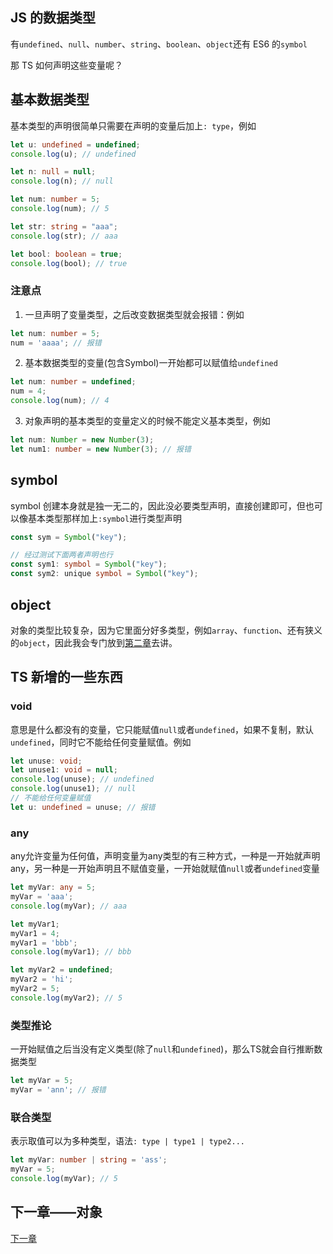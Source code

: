 ## JS 的数据类型

有`undefined`、`null`、`number`、`string`、`boolean`、`object`还有 ES6 的`symbol`

那 TS 如何声明这些变量呢？

## 基本数据类型

基本类型的声明很简单只需要在声明的变量后加上`: type`，例如

```ts
let u: undefined = undefined;
console.log(u); // undefined

let n: null = null;
console.log(n); // null

let num: number = 5;
console.log(num); // 5

let str: string = "aaa";
console.log(str); // aaa

let bool: boolean = true;
console.log(bool); // true
```

### 注意点

1. 一旦声明了变量类型，之后改变数据类型就会报错：例如

```ts
let num: number = 5;
num = 'aaaa'; // 报错
```

2. 基本数据类型的变量(包含Symbol)一开始都可以赋值给`undefined`

```ts
let num: number = undefined;
num = 4;
console.log(num); // 4
```

3. 对象声明的基本类型的变量定义的时候不能定义基本类型，例如

```ts
let num: Number = new Number(3);
let num1: number = new Number(3); // 报错
```

## symbol

symbol 创建本身就是独一无二的，因此没必要类型声明，直接创建即可，但也可以像基本类型那样加上`:symbol`进行类型声明

```ts
const sym = Symbol("key");

// 经过测试下面两者声明也行
const sym1: symbol = Symbol("key");
const sym2: unique symbol = Symbol("key");
```

## object

对象的类型比较复杂，因为它里面分好多类型，例如`array`、`function`、还有狭义的`object`，因此我会专门放到[第二章](../two/README.md)去讲。

## TS 新增的一些东西

### void

意思是什么都没有的变量，它只能赋值`null`或者`undefined`，如果不复制，默认`undefined`，同时它不能给任何变量赋值。例如

```ts
let unuse: void;
let unuse1: void = null;
console.log(unuse); // undefined
console.log(unuse1); // null
// 不能给任何变量赋值
let u: undefined = unuse; // 报错
```

### any

any允许变量为任何值，声明变量为any类型的有三种方式，一种是一开始就声明any，另一种是一开始声明且不赋值变量，一开始就赋值`null`或者`undefined`变量

```ts
let myVar: any = 5;
myVar = 'aaa';
console.log(myVar); // aaa

let myVar1;
myVar1 = 4;
myVar1 = 'bbb';
console.log(myVar1); // bbb

let myVar2 = undefined;
myVar2 = 'hi';
myVar2 = 5;
console.log(myVar2); // 5
```

### 类型推论

一开始赋值之后当没有定义类型(除了`null`和`undefined`)，那么TS就会自行推断数据类型

```ts
let myVar = 5;
myVar = 'ann'; // 报错
```

### 联合类型

表示取值可以为多种类型，语法`: type | type1 | type2...`

```ts
let myVar: number | string = 'ass';
myVar = 5;
console.log(myVar); // 5
```

## 下一章——对象

[下一章](../two/README.md)
